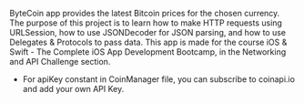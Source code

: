 
ByteCoin app provides the latest Bitcoin prices for the chosen currency. 
The purpose of this project is to learn how to make HTTP requests using URLSession, how to use JSONDecoder for JSON parsing, and how to use Delegates & Protocols to pass data. 
This app is made for the course iOS & Swift - The Complete iOS App Development Bootcamp, in the Networking and API Challenge section.
- For apiKey constant in CoinManager file, you can subscribe to coinapi.io and add your own API Key. 


